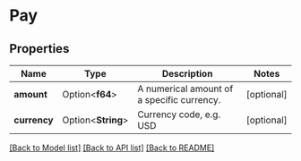 # Pay

## Properties

Name | Type | Description | Notes
------------ | ------------- | ------------- | -------------
**amount** | Option<**f64**> | A numerical amount of a specific currency. | [optional]
**currency** | Option<**String**> | Currency code, e.g. USD | [optional]

[[Back to Model list]](../README.md#documentation-for-models) [[Back to API list]](../README.md#documentation-for-api-endpoints) [[Back to README]](../README.md)



